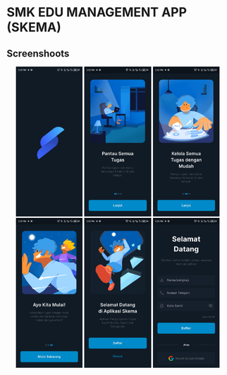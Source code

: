 # SMK EDU MANAGEMENT APP (SKEMA)

## Screenshoots

<div align="center">
<img src="./screenshots/1.jpg" width="30%"/>
<img src="./screenshots/2.jpg" width="30%"/>
<img src="./screenshots/3.jpg" width="30%"/>
<img src="./screenshots/4.jpg" width="30%"/>
<img src="./screenshots/5.jpg" width="30%"/>
<img src="./screenshots/6.jpg" width="30%"/>
</div>
